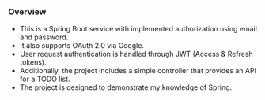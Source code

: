 ### Overview
* This is a Spring Boot service with implemented authorization using email and password. 
* It also supports OAuth 2.0 via Google.
* User request authentication is handled through JWT (Access & Refresh tokens).
* Additionally, the project includes a simple controller that provides an API for a TODO list. 
* The project is designed to demonstrate my knowledge of Spring.
